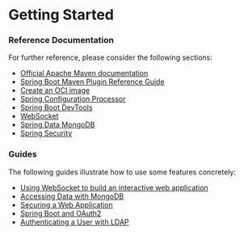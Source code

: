 # Getting Started

### Reference Documentation
For further reference, please consider the following sections:

* [Official Apache Maven documentation](https://maven.apache.org/guides/index.html)
* [Spring Boot Maven Plugin Reference Guide](https://docs.spring.io/spring-boot/docs/3.0.0-M4/maven-plugin/reference/html/)
* [Create an OCI image](https://docs.spring.io/spring-boot/docs/3.0.0-M4/maven-plugin/reference/html/#build-image)
* [Spring Configuration Processor](https://docs.spring.io/spring-boot/docs/3.0.0-M4/reference/htmlsingle/#appendix.configuration-metadata.annotation-processor)
* [Spring Boot DevTools](https://docs.spring.io/spring-boot/docs/3.0.0-M4/reference/htmlsingle/#using.devtools)
* [WebSocket](https://docs.spring.io/spring-boot/docs/3.0.0-M4/reference/htmlsingle/#messaging.websockets)
* [Spring Data MongoDB](https://docs.spring.io/spring-boot/docs/3.0.0-M4/reference/htmlsingle/#data.nosql.mongodb)
* [Spring Security](https://docs.spring.io/spring-boot/docs/3.0.0-M4/reference/htmlsingle/#web.security)

### Guides
The following guides illustrate how to use some features concretely:

* [Using WebSocket to build an interactive web application](https://spring.io/guides/gs/messaging-stomp-websocket/)
* [Accessing Data with MongoDB](https://spring.io/guides/gs/accessing-data-mongodb/)
* [Securing a Web Application](https://spring.io/guides/gs/securing-web/)
* [Spring Boot and OAuth2](https://spring.io/guides/tutorials/spring-boot-oauth2/)
* [Authenticating a User with LDAP](https://spring.io/guides/gs/authenticating-ldap/)

